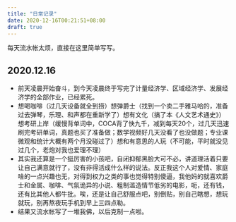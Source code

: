 ```yaml
---
title: "日常记录"
date: 2020-12-16T00:21:51+08:00
draft: true
---
```

每天流水帐太烦，直接在这里简单写写。
## 2020.12.16
- 前天凌晨开始奋斗，到今天凌晨终于写完了计量经济学、区域经济学、发展经济学的全部作业，已经累死。
- 想喝咖啡（过几天设备就全到捞）想弹爵士（找到一个卖二手雅马哈的，准备过去弹琴，乐理、和声都在重新学了）想有文化（搞了本《人文艺术通史》）想考研上岸（缓慢背单词中，COCA背了快九千，减到每天20个，过几天迅速刷完考研单词，真题也买了准备做；数学视频好几天没看了也没做题；专业课微观和统计大概有两个月没碰过了）想和有意思的人玩（不可能，平时就没见过几个，老炮对我也爱理不理）
- 其实我还算是一个挺厉害的小孩吧，自闭抑郁黑脸大可不必，讲道理活着只要让自己满意就行了，没有非得活成什么样的说法。反正我这个人对爱情、家庭啥的一点兴趣也无，对得到权力之类的事也觉得特别傻逼，我他妈的就喜欢爵士和金属、咖啡、气氛诡异的小说、粗制滥造情节低劣的电影，呃，还有钱，还有比其他人都牛批。唉，还是让自己舒服点吧，别倒贴，别自己瞎想，想玩就玩，别再熬夜玩手机到早上三四点勒。
- 结果又流水帐写了一堆我佛，以后克制一点啦。